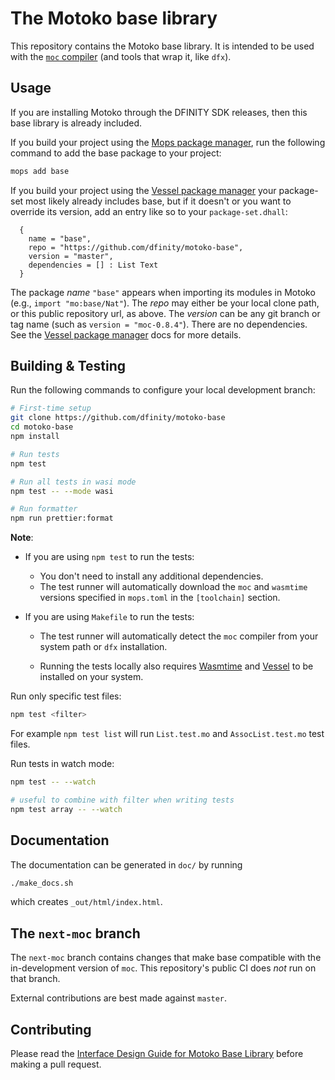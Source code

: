 The Motoko base library
=======================

This repository contains the Motoko base library. It is intended to be used with the [`moc` compiler](https://github.com/dfinity/motoko) (and tools that wrap it, like `dfx`).

Usage
-----

If you are installing Motoko through the DFINITY SDK releases, then this base
library is already included.

If you build your project using the [Mops package manager], run the following command to add the base package to your project:

```sh
mops add base
```

If you build your project using the [Vessel package manager] your package-set most likely already includes base, but if it doesn't or you want to override its version, add an entry like so to your `package-set.dhall`:

```
  {
    name = "base",
    repo = "https://github.com/dfinity/motoko-base",
    version = "master",
    dependencies = [] : List Text
  }
```

The package _name_ `"base"` appears when importing its modules in Motoko (e.g., `import "mo:base/Nat"`).  The _repo_ may either be your local clone path, or this public repository url, as above.  The _version_ can be any git branch or tag name (such as `version = "moc-0.8.4"`).  There are no dependencies.  See the [Vessel package manager] docs for more details.

[Mops package manager]: https://mops.one

[Vessel package manager]: https://github.com/dfinity/vessel

Building & Testing
------------------

Run the following commands to configure your local development branch:

```sh
# First-time setup
git clone https://github.com/dfinity/motoko-base
cd motoko-base
npm install

# Run tests
npm test

# Run all tests in wasi mode
npm test -- --mode wasi

# Run formatter
npm run prettier:format
```

**Note**:
- If you are using `npm test` to run the tests:
  - You don't need to install any additional dependencies.
  - The test runner will automatically download the `moc` and `wasmtime` versions specified in `mops.toml` in the `[toolchain]` section.

- If you are using `Makefile` to run the tests:
  - The test runner will automatically detect the `moc` compiler from your system path or `dfx` installation.

  - Running the tests locally also requires [Wasmtime](https://wasmtime.dev/) and [Vessel](https://github.com/dfinity/vessel) to be installed on your system.

Run only specific test files:
```sh
npm test <filter>
```

For example `npm test list` will run `List.test.mo` and `AssocList.test.mo` test files.

Run tests in watch mode:
```sh
npm test -- --watch

# useful to combine with filter when writing tests
npm test array -- --watch
```

Documentation
-------------

The documentation can be generated in `doc/` by running

```sh
./make_docs.sh
```

which creates `_out/html/index.html`.

The `next-moc` branch
---------------------

The `next-moc` branch contains changes that make base compatible with the
in-development version of `moc`. This repository's public CI does _not_ run
on that branch.

External contributions are best made against `master`.

Contributing
------------

Please read the [Interface Design Guide for Motoko Base Library](doc/design.md) before making a pull request.
